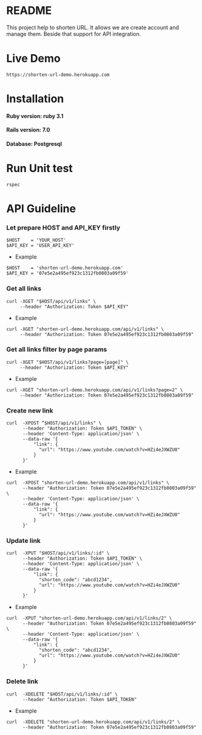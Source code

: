 # README
This project help to shorten URL. It allows we are create account and manage them. Beside that support for API integration.

# Live Demo
```
https://shorten-url-demo.herokuapp.com
```

# Installation
#### Ruby version: ruby 3.1

#### Rails version: 7.0

#### Database: Postgresql

# Run Unit test
```
rspec
```

# API Guideline

### Let prepare HOST and API_KEY firstly
```
$HOST    = 'YOUR_HOST'
$API_KEY = 'USER_API_KEY'
```

* Example
```
$HOST    = 'shorten-url-demo.herokuapp.com'
$API_KEY = '07e5e2a495ef923c1312fb0803a09f59'
```

### Get all links
``` 
curl -XGET "$HOST/api/v1/links" \
     --header "Authorization: Token $API_KEY"
```
* Example
```
curl -XGET "shorten-url-demo.herokuapp.com/api/v1/links" \
     --header "Authorization: Token 07e5e2a495ef923c1312fb0803a09f59"
```


### Get all links filter by page params
``` 
curl -XGET "$HOST/api/v1/links?page=[page]" \
     --header "Authorization: Token $API_KEY"
```

* Example
```
curl -XGET "shorten-url-demo.herokuapp.com/api/v1/links?page=2" \
     --header "Authorization: Token 07e5e2a495ef923c1312fb0803a09f59"
```

### Create new link
``` 
curl  -XPOST “$HOST/api/v1/links" \
      --header "Authorization: Token $API_TOKEN" \
      --header 'Content-Type: application/json' \
      --data-raw '{
          "link": {
            "url": "https://www.youtube.com/watch?v=HZi4eJXWZU0"
          }
      }' 
```

* Example
```
curl  -XPOST "shorten-url-demo.herokuapp.com/api/v1/links" \
      --header "Authorization: Token 07e5e2a495ef923c1312fb0803a09f59" \
      --header 'Content-Type: application/json' \
      --data-raw '{
          "link": {
            "url": "https://www.youtube.com/watch?v=HZi4eJXWZU0"
          }
      }'
```
### Update link
``` 
curl  -XPUT "$HOST/api/v1/links/:id" \
      --header "Authorization: Token $API_TOKEN" \
      --header 'Content-Type: application/json' \
      --data-raw '{
          "link": {
            "shorten_code": "abcd1234",
            "url": "https://www.youtube.com/watch?v=HZi4eJXWZU0"
          }
      }'
```

* Example
```
curl  -XPUT "shorten-url-demo.herokuapp.com/api/v1/links/2" \
      --header "Authorization: Token 07e5e2a495ef923c1312fb0803a09f59" \
      --header 'Content-Type: application/json' \
      --data-raw '{
          "link": {
            "shorten_code": "abcd1234",
            "url": "https://www.youtube.com/watch?v=HZi4eJXWZU0"
          }
      }'
```
### Delete link
``` 
curl  -XDELETE "$HOST/api/v1/links/:id" \
      --header "Authorization: Token $API_TOKEN"
```

* Example
```
curl  -XDELETE "shorten-url-demo.herokuapp.com/api/v1/links/2" \
      --header "Authorization: Token 07e5e2a495ef923c1312fb0803a09f59"
```
